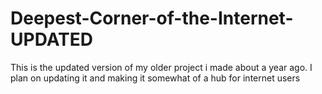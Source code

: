 # Deepest-Corner-of-the-Internet-UPDATED
This is the updated version of my older project i made about a year ago. I plan on updating it and making it somewhat of a hub for internet users
